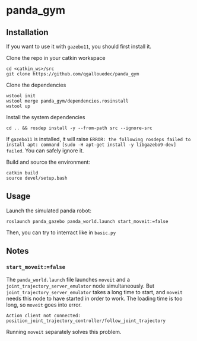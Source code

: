 # panda_gym

## Installation

If you want to use it with `gazebo11`, you should first install it.

Clone the repo in your catkin workspace

    cd <catkin_ws>/src
    git clone https://github.com/qgallouedec/panda_gym

Clone the dependencies

    wstool init
    wstool merge panda_gym/dependencies.rosinstall
    wstool up

Install the system dependencies

    cd .. && rosdep install -y --from-path src --ignore-src

If `gazebo11` is installed, it will raise `ERROR: the following rosdeps failed to install apt: command [sudo -H apt-get install -y libgazebo9-dev] failed`. You can safely ignore it.

Build and source the environment:

    catkin build
    source devel/setup.bash

## Usage

Launch the simulated panda robot:

    roslaunch panda_gazebo panda_world.launch start_moveit:=false

<!-- Then, launch `moveit`:

    roslaunch panda_sim_moveit sim_move_group.launch -->

Then, you can try to interract like in `basic.py`

## Notes

### `start_moveit:=false`

The `panda_world.launch` file launches `moveit` and a `joint_trajectory_server_emulator` node simultaneously. But `joint_trajectory_server_emulator` takes a long time to start, and `moveit` needs this node to have started in order to work. 
The loading time is too long, so `moveit` goes into error.

    Action client not connected: position_joint_trajectory_controller/follow_joint_trajectory


Running `moveit` separately solves this problem.
